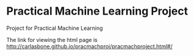 # Practical Machine Learning Project
Project for Practical Machine Learning

The link for viewing the html page is http://carlasbone.github.io/pracmachproj/pracmachproject.html#/